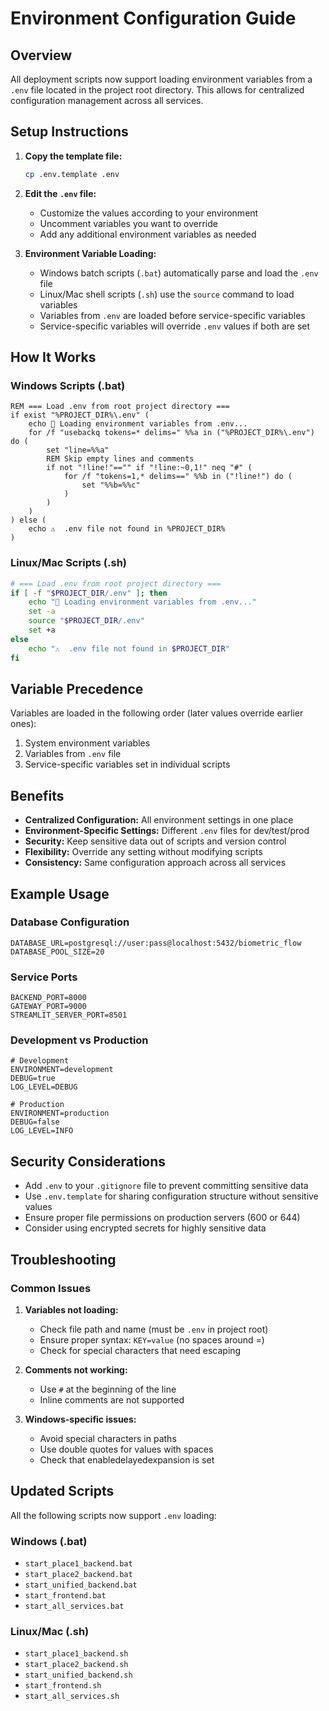 # Environment Configuration Guide

## Overview
All deployment scripts now support loading environment variables from a `.env` file located in the project root directory. This allows for centralized configuration management across all services.

## Setup Instructions

1. **Copy the template file:**
   ```bash
   cp .env.template .env
   ```

2. **Edit the `.env` file:**
   - Customize the values according to your environment
   - Uncomment variables you want to override
   - Add any additional environment variables as needed

3. **Environment Variable Loading:**
   - Windows batch scripts (`.bat`) automatically parse and load the `.env` file
   - Linux/Mac shell scripts (`.sh`) use the `source` command to load variables
   - Variables from `.env` are loaded before service-specific variables
   - Service-specific variables will override `.env` values if both are set

## How It Works

### Windows Scripts (.bat)
```batch
REM === Load .env from root project directory ===
if exist "%PROJECT_DIR%\.env" (
    echo 🔄 Loading environment variables from .env...
    for /f "usebackq tokens=* delims=" %%a in ("%PROJECT_DIR%\.env") do (
        set "line=%%a"
        REM Skip empty lines and comments
        if not "!line!"=="" if "!line:~0,1!" neq "#" (
            for /f "tokens=1,* delims==" %%b in ("!line!") do (
                set "%%b=%%c"
            )
        )
    )
) else (
    echo ⚠️  .env file not found in %PROJECT_DIR%
)
```

### Linux/Mac Scripts (.sh)
```bash
# === Load .env from root project directory ===
if [ -f "$PROJECT_DIR/.env" ]; then
    echo "🔄 Loading environment variables from .env..."
    set -a
    source "$PROJECT_DIR/.env"
    set +a
else
    echo "⚠️  .env file not found in $PROJECT_DIR"
fi
```

## Variable Precedence

Variables are loaded in the following order (later values override earlier ones):

1. System environment variables
2. Variables from `.env` file
3. Service-specific variables set in individual scripts

## Benefits

- **Centralized Configuration:** All environment settings in one place
- **Environment-Specific Settings:** Different `.env` files for dev/test/prod
- **Security:** Keep sensitive data out of scripts and version control
- **Flexibility:** Override any setting without modifying scripts
- **Consistency:** Same configuration approach across all services

## Example Usage

### Database Configuration
```env
DATABASE_URL=postgresql://user:pass@localhost:5432/biometric_flow
DATABASE_POOL_SIZE=20
```

### Service Ports
```env
BACKEND_PORT=8000
GATEWAY_PORT=9000
STREAMLIT_SERVER_PORT=8501
```

### Development vs Production
```env
# Development
ENVIRONMENT=development
DEBUG=true
LOG_LEVEL=DEBUG

# Production
ENVIRONMENT=production
DEBUG=false
LOG_LEVEL=INFO
```

## Security Considerations

- Add `.env` to your `.gitignore` file to prevent committing sensitive data
- Use `.env.template` for sharing configuration structure without sensitive values
- Ensure proper file permissions on production servers (600 or 644)
- Consider using encrypted secrets for highly sensitive data

## Troubleshooting

### Common Issues

1. **Variables not loading:**
   - Check file path and name (must be `.env` in project root)
   - Ensure proper syntax: `KEY=value` (no spaces around =)
   - Check for special characters that need escaping

2. **Comments not working:**
   - Use `#` at the beginning of the line
   - Inline comments are not supported

3. **Windows-specific issues:**
   - Avoid special characters in paths
   - Use double quotes for values with spaces
   - Check that enabledelayedexpansion is set

## Updated Scripts

All the following scripts now support `.env` loading:

### Windows (.bat)
- `start_place1_backend.bat`
- `start_place2_backend.bat`
- `start_unified_backend.bat`
- `start_frontend.bat`
- `start_all_services.bat`

### Linux/Mac (.sh)
- `start_place1_backend.sh`
- `start_place2_backend.sh`
- `start_unified_backend.sh`
- `start_frontend.sh`
- `start_all_services.sh`
